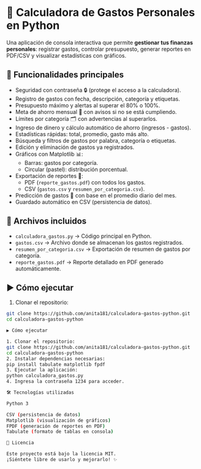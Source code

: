 # 💸 Calculadora de Gastos Personales en Python  

Una aplicación de consola interactiva que permite **gestionar tus finanzas personales**: registrar gastos, controlar presupuesto, generar reportes en PDF/CSV y visualizar estadísticas con gráficos.  

## 🚀 Funcionalidades principales  
- Seguridad con contraseña 🔒 (protege el acceso a la calculadora).  
- Registro de gastos con fecha, descripción, categoría y etiquetas.  
- Presupuesto máximo y alertas al superar el 80% o 100%.  
- Meta de ahorro mensual 🎯 con avisos si no se está cumpliendo.  
- Límites por categoría 🗂️ con advertencias al superarlos.  
- Ingreso de dinero y cálculo automático de ahorro (ingresos - gastos).  
- Estadísticas rápidas: total, promedio, gasto más alto.  
- Búsqueda y filtros de gastos por palabra, categoría o etiquetas.  
- Edición y eliminación de gastos ya registrados.  
- Gráficos con Matplotlib 📊:  
  - Barras: gastos por categoría.  
  - Circular (pastel): distribución porcentual.  
- Exportación de reportes 📂:  
  - PDF (`reporte_gastos.pdf`) con todos los gastos.  
  - CSV (`gastos.csv` y `resumen_por_categoria.csv`).  
- Predicción de gastos 🔮 con base en el promedio diario del mes.  
- Guardado automático en CSV (persistencia de datos).  

## 📂 Archivos incluidos  
- `calculadora_gastos.py` → Código principal en Python.  
- `gastos.csv` → Archivo donde se almacenan los gastos registrados.  
- `resumen_por_categoria.csv` → Exportación de resumen de gastos por categoría.  
- `reporte_gastos.pdf` → Reporte detallado en PDF generado automáticamente.  

## ▶️ Cómo ejecutar  

1. Clonar el repositorio:  
```bash
git clone https://github.com/anita181/calculadora-gastos-python.git
cd calculadora-gastos-python

▶️ Cómo ejecutar

1. Clonar el repositorio: 
git clone https://github.com/anita181/calculadora-gastos-python.git
cd calculadora-gastos-python
2. Instalar dependencias necesarias:
pip install tabulate matplotlib fpdf
3. Ejecutar la aplicación:
python calculadora_gastos.py
4. Ingresa la contraseña 1234 para acceder.

🛠️ Tecnologías utilizadas

Python 3

CSV (persistencia de datos)
Matplotlib (visualización de gráficos)
FPDF (generación de reportes en PDF)
Tabulate (formato de tablas en consola)

📜 Licencia

Este proyecto está bajo la licencia MIT.
¡Siéntete libre de usarlo y mejorarlo! ✨
